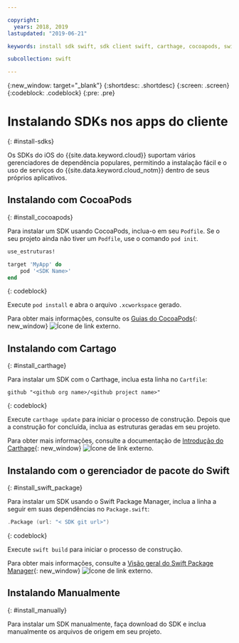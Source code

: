 ```yaml
---

copyright:
  years: 2018, 2019
lastupdated: "2019-06-21"

keywords: install sdk swift, sdk client swift, carthage, cocoapods, swift package manager, ios sdk

subcollection: swift

---
```


{:new_window: target="_blank"}
{:shortdesc: .shortdesc}
{:screen: .screen}
{:codeblock: .codeblock}
{:pre: .pre}

# Instalando SDKs nos apps do cliente
{: #install-sdks}

Os SDKs do iOS do {{site.data.keyword.cloud}} suportam vários gerenciadores de dependência populares, permitindo a instalação fácil e o uso de serviços do {{site.data.keyword.cloud_notm}} dentro de seus próprios aplicativos.

## Instalando com CocoaPods
{: #install_cocoapods}

Para instalar um SDK usando CocoaPods, inclua-o em seu `Podfile`. Se o seu projeto ainda não tiver um `Podfile`, use o comando `pod init`.
```ruby
use_estruturas!

target 'MyApp' do
    pod '<SDK Name>'
end
```
{: codeblock}

Execute `pod install` e abra o arquivo `.xcworkspace` gerado.

Para obter mais informações, consulte os [Guias do CocoaPods](https://guides.cocoapods.org/using/index.html){: new_window} ![Ícone de link externo](../../icons/launch-glyph.svg "Ícone de link externo").

## Instalando com Cartago
{: #install_carthage}

Para instalar um SDK com o Carthage, inclua esta linha no `Cartfile`:
```
github "<github org name>/<github project name>"
```
{: codeblock}

Execute `carthage update` para iniciar o processo de construção. Depois que a construção for concluída, inclua as estruturas geradas em seu projeto. 

Para obter mais informações, consulte a documentação de [Introdução do Carthage](https://github.com/Carthage/Carthage#getting-started){: new_window} ![Ícone de link externo](../../icons/launch-glyph.svg "Ícone de link externo").

## Instalando com o gerenciador de pacote do Swift
{: #install_swift_package}

Para instalar um SDK usando o Swift Package Manager, inclua a linha a seguir em suas dependências no `Package.swift`:
```swift
.Package (url: "< SDK git url>")
```
{: codeblock}

Execute `swift build` para iniciar o processo de construção.

Para obter mais informações, consulte a [Visão geral do Swift Package Manager](https://swift.org/package-manager/){: new_window} ![Ícone de link externo](../../icons/launch-glyph.svg "Ícone de link externo").

## Instalando Manualmente
{: #install_manually}

Para instalar um SDK manualmente, faça download do SDK e inclua manualmente os arquivos de origem em seu projeto.
